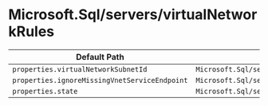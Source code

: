 # Microsoft.Sql/servers/virtualNetworkRules

| Default Path | Alias |
|---|---|
| `properties.virtualNetworkSubnetId` | `Microsoft.Sql/servers/virtualNetworkRules/virtualNetworkSubnetId` |
| `properties.ignoreMissingVnetServiceEndpoint` | `Microsoft.Sql/servers/virtualNetworkRules/ignoreMissingVnetServiceEndpoint` |
| `properties.state` | `Microsoft.Sql/servers/virtualNetworkRules/state` |


